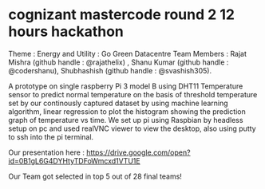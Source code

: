 # cognizant mastercode round 2 12 hours hackathon
Theme : Energy and Utility : Go Green Datacentre
Team Members : Rajat Mishra (github handle : @rajathelix) , Shanu Kumar (github handle : @codershanu), Shubhashish (github handle : @svashish305).

A prototype on single raspberry Pi 3 model B using DHT11 Temperature sensor to predict normal temperature on the basis of threshold temperature set by our continously captured dataset by using machine learning algorithm, linear regression to plot the histogram showing the prediction graph of temperature vs time. We set up pi using Raspbian by headless setup on pc and used realVNC viewer to view the desktop, also using putty to ssh into the pi terminal.

Our presentation here :
https://drive.google.com/open?id=0B1gL6G4DYHtyTDFoWmcxd1VTU1E

Our Team got selected in top 5 out of 28 final teams!
